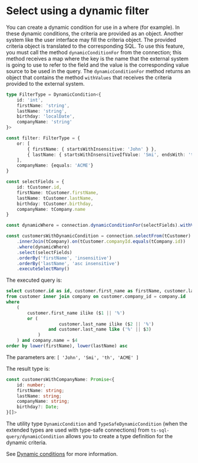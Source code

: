 # Select using a dynamic filter

You can create a dynamic condition for use in a where (for example). In these dynamic conditions, the criteria are provided as an object. Another system like the user interface may fill the criteria object. The provided criteria object is translated to the corresponding SQL. To use this feature, you must call the method `dynamicConditionFor` from the connection; this method receives a map where the key is the name that the external system is going to use to refer to the field and the value is the corresponding value source to be used in the query. The `dynamicConditionFor` method returns an object that contains the method `withValues` that receives the criteria provided to the external system.

```ts
type FilterType = DynamicCondition<{
    id: 'int',
    firstName: 'string',
    lastName: 'string',
    birthday: 'localDate',
    companyName: 'string'
}>

const filter: FilterType = {
    or: [
        { firstName: { startsWithInsensitive: 'John' } },
        { lastName: { startsWithInsensitiveIfValue: 'Smi', endsWith: 'th' } }
    ],
    companyName: {equals: 'ACME'}
}

const selectFields = {
    id: tCustomer.id,
    firstName: tCustomer.firstName,
    lastName: tCustomer.lastName,
    birthday: tCustomer.birthday,
    companyName: tCompany.name
}

const dynamicWhere = connection.dynamicConditionFor(selectFields).withValues(filter)

const customersWithDynamicCondition = connection.selectFrom(tCustomer)
    .innerJoin(tCompany).on(tCustomer.companyId.equals(tCompany.id))
    .where(dynamicWhere)
    .select(selectFields)
    .orderBy('firstName', 'insensitive')
    .orderBy('lastName', 'asc insensitive')
    .executeSelectMany()
```

The executed query is:
```sql
select customer.id as id, customer.first_name as firstName, customer.last_name as lastName, customer.birthday as birthday, company.name as companyName 
from customer inner join company on customer.company_id = company.id 
where 
    (   
        customer.first_name ilike ($1 || '%') 
        or (
                    customer.last_name ilike ($2 || '%') 
                and customer.last_name like ('%' || $3)
            )
    ) and company.name = $4 
order by lower(firstName), lower(lastName) asc
```

The parameters are: `[ 'John', 'Smi', 'th', 'ACME' ]`

The result type is:
```ts
const customersWithCompanyName: Promise<{
    id: number;
    firstName: string;
    lastName: string;
    companyName: string;
    birthday?: Date;
}[]>
```

The utility type `DynamicCondition` and `TypeSafeDynamicCondition` (when the extended types are used with type-safe connections) from `ts-sql-query/dynamicCondition` allows you to create a type definition for the dynamic criteria.

See [Dynamic conditions](../../supported-operations/#dynamic-conditions) for more information.
